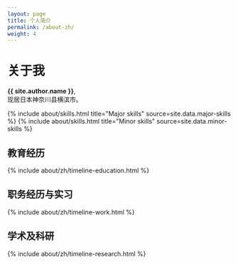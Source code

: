 ```yaml
---
layout: page
title: 个人简介
permalink: /about-zh/
weight: 4
---
```


<link rel="stylesheet" href="https://ss1.xrea.com/xin.g2.xrea.com/content/blog-style/chinese-font.css">

# **关于我**

**{{ site.author.name }}**,<br>
现居日本神奈川县横滨市。

<div class="row">
{% include about/skills.html title="Major skills" source=site.data.major-skills %}
{% include about/skills.html title="Minor skills" source=site.data.minor-skills %}
</div>

## 教育经历

<div class="row">
{% include about/zh/timeline-education.html %}
</div>

## 职务经历与实习

<div class="row">
{% include about/zh/timeline-work.html %}
</div>

## 学术及科研

<div class="row">
{% include about/zh/timeline-research.html %}
</div>
